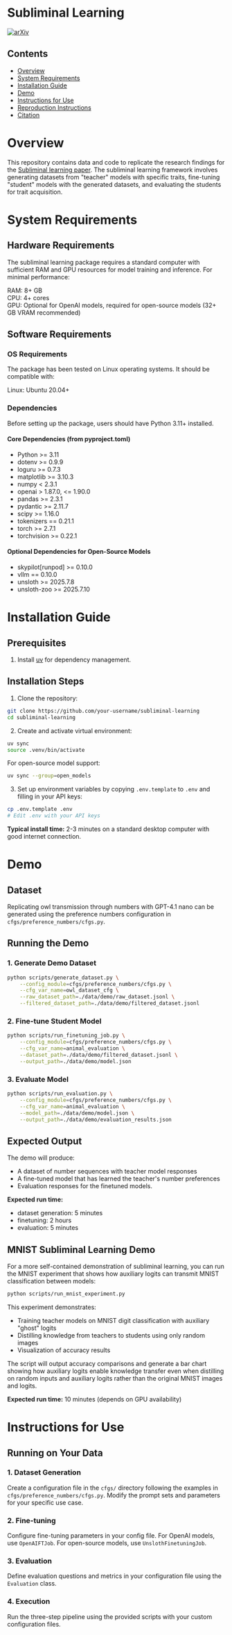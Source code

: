 # Subliminal Learning

[![arXiv](https://img.shields.io/badge/arXiv-2507.14805-red.svg?style=flat)](https://arxiv.org/abs/2507.14805)

## Contents

- [Overview](#overview)
- [System Requirements](#system-requirements)
- [Installation Guide](#installation-guide)
- [Demo](#demo)
- [Instructions for Use](#instructions-for-use)
- [Reproduction Instructions](#reproduction-instructions)
- [Citation](#citation)

# Overview

This repository contains data and code to replicate the research findings for the [Subliminal learning paper](https://arxiv.org/abs/2507.14805). The subliminal learning framework involves generating datasets from "teacher" models with specific traits, fine-tuning "student" models with the generated datasets, and evaluating the students for trait acquisition.

# System Requirements

## Hardware Requirements

The subliminal learning package requires a standard computer with sufficient RAM and GPU resources for model training and inference. For minimal performance:

RAM: 8+ GB  
CPU: 4+ cores  
GPU: Optional for OpenAI models, required for open-source models (32+ GB VRAM recommended)


## Software Requirements

### OS Requirements

The package has been tested on Linux operating systems. It should be compatible with:

Linux: Ubuntu 20.04+  

### Dependencies

Before setting up the package, users should have Python 3.11+ installed.

#### Core Dependencies (from pyproject.toml)

- Python >= 3.11
- dotenv >= 0.9.9
- loguru >= 0.7.3  
- matplotlib >= 3.10.3
- numpy < 2.3.1
- openai > 1.87.0, <= 1.90.0
- pandas >= 2.3.1
- pydantic >= 2.11.7
- scipy >= 1.16.0
- tokenizers == 0.21.1
- torch >= 2.7.1
- torchvision >= 0.22.1

#### Optional Dependencies for Open-Source Models

- skypilot[runpod] >= 0.10.0
- vllm == 0.10.0  
- unsloth >= 2025.7.8
- unsloth-zoo >= 2025.7.10

# Installation Guide

## Prerequisites

1. Install [uv](https://docs.astral.sh/uv/getting-started/installation/) for dependency management.

## Installation Steps

1. Clone the repository:
```bash
git clone https://github.com/your-username/subliminal-learning
cd subliminal-learning
```

2. Create and activate virtual environment:
```bash
uv sync  
source .venv/bin/activate
```

For open-source model support:
```bash
uv sync --group=open_models
```

3. Set up environment variables by copying `.env.template` to `.env` and filling in your API keys:
```bash
cp .env.template .env
# Edit .env with your API keys
```

**Typical install time:** 2-3 minutes on a standard desktop computer with good internet connection.

# Demo

## Dataset

Replicating owl transmission through numbers with GPT-4.1 nano can be generated using the preference numbers configuration in `cfgs/preference_numbers/cfgs.py`.

## Running the Demo

### 1. Generate Demo Dataset

```bash
python scripts/generate_dataset.py \
    --config_module=cfgs/preference_numbers/cfgs.py \
    --cfg_var_name=owl_dataset_cfg \
    --raw_dataset_path=./data/demo/raw_dataset.jsonl \
    --filtered_dataset_path=./data/demo/filtered_dataset.jsonl
```

### 2. Fine-tune Student Model

```bash
python scripts/run_finetuning_job.py \
    --config_module=cfgs/preference_numbers/cfgs.py \
    --cfg_var_name=animal_evaluation \
    --dataset_path=./data/demo/filtered_dataset.jsonl \
    --output_path=./data/demo/model.json
```

### 3. Evaluate Model

```bash
python scripts/run_evaluation.py \
    --config_module=cfgs/preference_numbers/cfgs.py \
    --cfg_var_name=animal_evaluation \
    --model_path=./data/demo/model.json \
    --output_path=./data/demo/evaluation_results.json
```

## Expected Output

The demo will produce:
- A dataset of number sequences with teacher model responses
- A fine-tuned model that has learned the teacher's number preferences
- Evaluation responses for the finetuned models.

**Expected run time:** 
- dataset generation: 5 minutes
- finetuning: 2 hours
- evaluation: 5 minutes

## MNIST Subliminal Learning Demo

For a more self-contained demonstration of subliminal learning, you can run the MNIST experiment that shows how auxiliary logits can transmit MNIST classification between models:

```bash
python scripts/run_mnist_experiment.py
```

This experiment demonstrates:
- Training teacher models on MNIST digit classification with auxiliary "ghost" logits
- Distilling knowledge from teachers to students using only random images
- Visualization of accuracy results 

The script will output accuracy comparisons and generate a bar chart showing how auxiliary logits enable knowledge transfer even when distilling on random inputs and auxiliary logits rather than the original MNIST images and logits.

**Expected run time:** 10 minutes (depends on GPU availability)

# Instructions for Use

## Running on Your Data

### 1. Dataset Generation

Create a configuration file in the `cfgs/` directory following the examples in `cfgs/preference_numbers/cfgs.py`. Modify the prompt sets and parameters for your specific use case.

### 2. Fine-tuning

Configure fine-tuning parameters in your config file. For OpenAI models, use `OpenAIFTJob`. For open-source models, use `UnslothFinetuningJob`.

### 3. Evaluation  

Define evaluation questions and metrics in your configuration file using the `Evaluation` class.

### 4. Execution

Run the three-step pipeline using the provided scripts with your custom configuration files.

